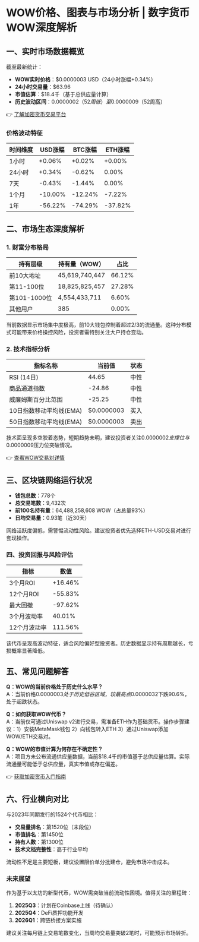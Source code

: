 # WOW价格、图表与市场分析 | 数字货币WOW深度解析

## 一、实时市场数据概览

截至最新统计：
- **WOW实时价格**：$0.0000003 USD（24小时涨幅+0.34%）
- **24小时交易量**：$63.96
- **市值估算**：$18.4千（基于总供应量计算）
- **历史波动区间**：$0.0000002（52周低）至$0.0000009（52周高）

👉 [了解加密货币交易平台](https://bit.ly/okx_welcome)

### 价格波动特征
| 时间维度 | USD涨幅 | BTC涨幅 | ETH涨幅 |
|---------|---------|---------|---------|
| 1小时   | +0.06%  | +0.02%  | +0.00%  |
| 24小时  | +0.34%  | -0.62%  | 0.00%   |
| 7天     | -0.43%  | -1.44%  | 0.00%   |
| 1个月   | -10.00% | -12.24% | -7.22%  |
| 1年     | -56.22% | -74.29% | -37.82% |

## 二、市场生态深度解析

### 1. 财富分布格局
| 持有层级       | 持有量（WOW） | 占比   |
|----------------|---------------|--------|
| 前10大地址     | 45,619,740,447| 66.12% |
| 第11-100位     | 18,825,825,457| 27.28% |
| 第101-1000位   | 4,554,433,711 | 6.60%  |
| 其他用户       | 385           | 0.00%  |

当前数据显示市场集中度极高，前10大钱包控制着超过2/3的流通量。这种分布模式可能带来价格操控风险，投资者需特别关注大户持仓变动。

### 2. 技术指标分析
| 指标名称                  | 当前值     | 状态   |
|--------------------------|------------|--------|
| RSI (14日)               | 44.65      | 中性   |
| 商品通道指数             | -24.86     | 中性   |
| 威廉姆斯百分比范围       | -25.25     | 中性   |
| 10日指数移动平均线(EMA)  | $0.0000003 | 买入   |
| 50日指数移动平均线(EMA)  | $0.0000003 | 卖出   |

技术面呈现多空胶着态势，短期趋势未明，建议投资者关注$0.0000002支撑位与$0.0000009压力位突破情况。

👉 [查看WOW交易对详情](https://bit.ly/okx_welcome)

## 三、区块链网络运行状况

- **钱包总数**：778个
- **总交易笔数**：9,432次
- **前100名持有量**：64,488,258,608 WOW（占总量93%）
- **日均交易量**：0.93笔（近30天）

网络活跃度偏低，需警惕流动性风险。建议投资者优先选择ETH-USD交易对进行套现操作。

### 四、投资回报与风险评估

| 指标          | 数值       |
|---------------|------------|
| 3个月ROI      | +16.46%    |
| 12个月ROI     | -55.83%    |
| 最大回撤      | -97.62%    |
| 3个月波动率   | 40.01%     |
| 12个月波动率  | 111.56%    |

该代币呈现高波动特征，适合风险偏好型投资者。历史数据显示持有周期越长，亏损概率显著降低。

## 五、常见问题解答

**Q：WOW的当前价格处于历史什么水平？**  
A：当前价格$0.0000003处于历史低谷区域，较最高点$0.0000032下跌90.6%，处于超跌状态。

**Q：如何获取WOW代币？**  
A：当前仅可通过Uniswap v2进行交易，需准备ETH作为基础货币。操作步骤建议：1）安装MetaMask钱包 2）向钱包转入ETH 3）通过Uniswap添加WOW/ETH交易对。

**Q：WOW的市值计算为何存在不确定性？**  
A：项目方未公布流通供应量数据，当前$18.4千的市值基于总供应量估算。实际流通量可能低于总供应量，真实市值或存在偏差。

👉 [获取加密货币入门指南](https://bit.ly/okx_welcome)

## 六、行业横向对比

与2023年同期发行的1524个代币相比：
- **交易量排名**：第1520位（末段位）
- **市值排名**：第1450位
- **持有人数**：第1300位
- **技术文档完整性**：高于行业平均

流动性不足是主要短板，建议设置限价单分批建仓，避免市场冲击成本。

### 未来展望
作为基于以太坊的新型代币，WOW需突破当前流动性困境。值得关注的里程碑：
1. **2025Q3**：计划在Coinbase上线（待确认）
2. **2025Q4**：DeFi质押功能开发
3. **2026Q1**：跨链桥接方案实施

建议关注每月链上交易笔数变化，当周均交易量突破2笔时，可能预示市场转折。